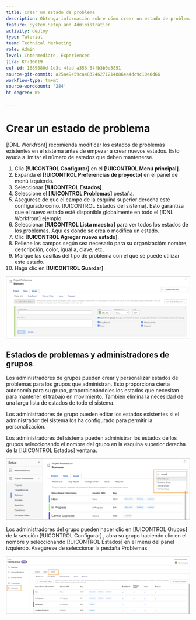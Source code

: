 ```yaml
---
title: Crear un estado de problema
description: Obtenga información sobre cómo crear un estado de problema para satisfacer las necesidades de los flujos de trabajo de su organización.
feature: System Setup and Administration
activity: deploy
type: Tutorial
team: Technical Marketing
role: Admin
level: Intermediate, Experienced
jira: KT-10019
exl-id: 1689080d-1d3c-4fad-a353-64fb3b0d5851
source-git-commit: a25a49e59ca483246271214886ea4dc9c10e8d66
workflow-type: tm+mt
source-wordcount: '284'
ht-degree: 0%

---
```


# Crear un estado de problema

[!DNL Workfront] recomienda modificar los estados de problemas existentes en el sistema antes de empezar a crear nuevos estados. Esto ayuda a limitar el número de estados que deben mantenerse.

1. Clic **[!UICONTROL Configurar]** en el **[!UICONTROL Menú principal]**.
1. Expanda el **[!UICONTROL Preferencias de proyecto]** en el panel de menú izquierdo.
1. Seleccionar **[!UICONTROL Estados]**.
1. Seleccione el **[!UICONTROL Problemas]** pestaña.
1. Asegúrese de que el campo de la esquina superior derecha esté configurado como. [!UICONTROL Estados del sistema]. Esto garantiza que el nuevo estado esté disponible globalmente en todo el [!DNL Workfront] ejemplo.
1. Seleccionar **[!UICONTROL Lista maestra]** para ver todos los estados de los problemas. Aquí es donde se crea o modifica un estado.
1. Clic **[!UICONTROL Agregar nuevo estado]**.
1. Rellene los campos según sea necesario para su organización: nombre, descripción, color, igual a, clave, etc.
1. Marque las casillas del tipo de problema con el que se puede utilizar este estado.
1. Haga clic en **[!UICONTROL Guardar]**.

![Nueva ventana de estado el [!UICONTROL Estados] página](assets/admin-fund-create-issue-status.png)

## Estados de problemas y administradores de grupos

Los administradores de grupos pueden crear y personalizar estados de problemas para los grupos que administran. Esto proporciona cierta autonomía para su grupo, proporcionándoles los estados que necesitan para mantener el trabajo en movimiento. También elimina la necesidad de una larga lista de estados de todo el sistema.

Los administradores de grupo pueden editar los estados existentes si el administrador del sistema los ha configurado para permitir la personalización.

Los administradores del sistema pueden administrar los estados de los grupos seleccionando el nombre del grupo en la esquina superior derecha de la [!UICONTROL Estados] ventana.

![Menú de lista de grupos en [!UICONTROL Estados] página](assets/admin-fund-change-group-master-list.png)

Los administradores del grupo pueden hacer clic en [!UICONTROL Grupos] de la sección [!UICONTROL Configurar] , abra su grupo haciendo clic en el nombre y seleccionando [!UICONTROL Estados] en el menú del panel izquierdo. Asegúrese de seleccionar la pestaña Problemas.

![[!UICONTROL Estados] sección de [!UICONTROL Grupo] página](assets/admin-fund-group-issue-statuses.png)

<!---
For detailed information on how managing statuses can be done by group administrators, see these articles:
Create and customize group statuses
Group administrators
--->

<!---
learn more URLs
Issue statuses
Create and customize system-wide statuses
--->
